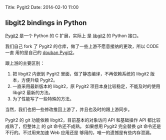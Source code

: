 Title: Pygit2
Date: 2014-02-10 11:00

libgit2 bindings in Python
--------------------------

[Pygit2](https://github.com/libgit2/pygit2) 是一个 Python 的 C 扩展，实际上
是 [libgit2](https://github.com/libgit2/libgit2) 的 Python 接口。

我们自己 fork 了 Pygit2 的仓库，做了一些上游不愿意接纳的更改，所以 CODE 一直
用的是自己的 [douban Pygit2](https://github.com/douban/pygit2)。

跟上游的主要区别：

1. 把 libgit2 内嵌到 Pygit2 里面，做了静态编译，不再依赖系统的 libgit2 版本，方便升级 Pygit2。
1. 一直采用最新版本的 libgit2，原 Pygit2 项目本身比较稳定，不能及时的使用 libgit2 最新的方法。
1. 为了性能写了一些特殊的方法。

当然，我们也把一些修改推回上游了，并且也及时的跟上游同步。

Pygit2 的 git 功能依赖 libgit2，目前基本的对象访问 API 和基础操作 API 都比较成熟了，但整体上
的 git 命令还不成熟。 如果想用 Pygit2 完全替换 git 命令还是不行的。不过用来加速 Web 应用还是
够用的，唯一的遗憾是有些内存泄漏。
